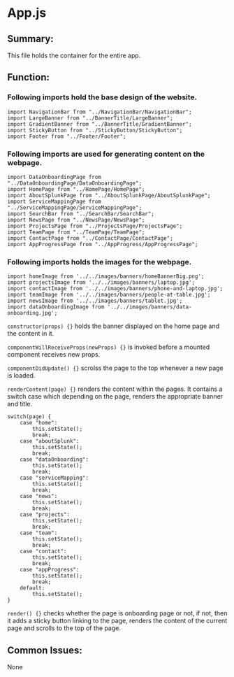 
# App.js

## Summary:
This file holds the container for the entire app. 

## Function:
### Following imports hold the base design of the website.
```
import NavigationBar from "../NavigationBar/NavigationBar";
import LargeBanner from "../BannerTitle/LargeBanner";
import GradientBanner from "../BannerTitle/GradientBanner";
import StickyButton from "../StickyButton/StickyButton";
import Footer from "../Footer/Footer";
```

### Following imports are used for generating content on the webpage.
```
import DataOnboardingPage from "../DataOnboardingPage/DataOnboardingPage";
import HomePage from "../HomePage/HomePage";
import AboutSplunkPage from "../AboutSplunkPage/AboutSplunkPage";
import ServiceMappingPage from "../ServiceMappingPage/ServiceMappingPage";
import SearchBar from "../SearchBar/SearchBar";
import NewsPage from "../NewsPage/NewsPage";
import ProjectsPage from "../ProjectsPage/ProjectsPage";
import TeamPage from "../TeamPage/TeamPage";
import ContactPage from "../ContactPage/ContactPage";
import AppProgressPage from "../AppProgress/AppProgressPage";
```

### Following imports holds the images for the webpage.
```
import homeImage from '../../images/banners/homeBannerBig.png';
import projectsImage from '../../images/banners/laptop.jpg';
import contactImage from '../../images/banners/phone-and-laptop.jpg';
import teamImage from '../../images/banners/people-at-table.jpg';
import newsImage from '../../images/banners/tablet.jpg';
import dataOnboardingImage from '../../images/banners/data-onboarding.jpg';
```

`constructor(props) {}` holds the banner displayed on the home page and the content in it.

`componentWillReceiveProps(newProps) {}` is invoked before a mounted component receives new props.

`componentDidUpdate() {}` scrolss the page to the top whenever a new page is loaded.

`renderContent(page) {}` renders the content within the pages. It contains a switch case which depending on the page,
renders the appropriate banner and title.
```
switch(page) {
    case "home":
        this.setState();
        break;
    case "aboutSplunk":
        this.setState();
        break;
    case "dataOnboarding":
        this.setState();
        break;
    case "serviceMapping":
        this.setState();
        break;
    case "news":
        this.setState();
        break;
    case "projects":
        this.setState();
        break;
    case "team":
        this.setState();
        break;
    case "contact":
        this.setState();
        break;
    case "appProgress":
        this.setState();
        break;
    default:
        this.setState();
}
```
`render() {}` checks whether the page is onboarding page or not, if not, then it adds a sticky button linking to the page, renders the content of the current page and scrolls to the top of the page.

## Common Issues:
None

